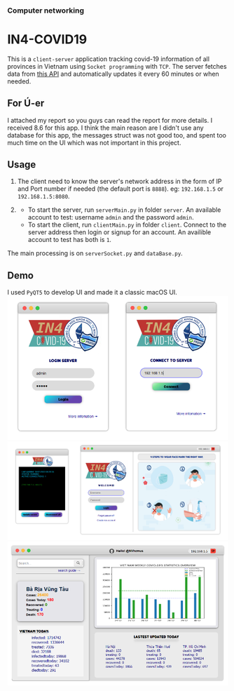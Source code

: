 ### Computer networking

# IN4-COVID19

This is a `client-server` application tracking covid-19 information of all provinces in Vietnam using `Socket programming` with `TCP`.
The server fetches data from [this API](https://api.apify.com/v2/key-value-stores/EaCBL1JNntjR3EakU/records/LATEST) and automatically updates it every 60 minutes or when needed.

## For Ú-er

I attached my report so you guys can read the report for more details. I received 8.6 for this app. I think the main reason are I didn't use any database for this app, the messages struct was not good too, and spent too much time on the UI which was not important in this project.

## Usage

1. The client need to know the server's network address in the form of IP and Port number if needed (the default port is `8888`). eg: `192.168.1.5` or `192.168.1.5:8080`.

2.
   - To start the server, run `serverMain.py` in folder `server`. An available account to test: username `admin` and the password `admin`.
   - To start the client, run `clientMain.py` in folder `client`. Connect to the server address then login or signup for an account. An availible account to test has both is `1`.

The main processing is on `serverSocket.py` and `dataBase.py`.

## Demo

I used `PyQT5` to develop UI and made it a classic macOS UI.
![connect](screenshots/Screenshot%202023-01-30%20093815.png)
![login successfully](screenshots/Screenshot%202023-01-30%20063346.png)
![search result](screenshots/Screenshot%202023-01-30%20093312.png)
